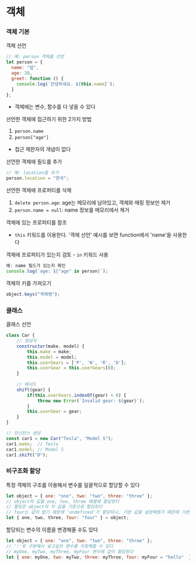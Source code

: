 # 객체
### 객체 기본
객체 선언
```js
// 예: person 객체를 선언
let person = {
  name: "밥",
  age: 20,
  greet: function () {
    console.log(`안녕하세요. ${this.name}`);
  }
};
```
- 객체에는 변수, 함수를 다 넣을 수 있다

선언한 객체에 접근하기 위한 2가지 방법
1. `person.name`
2. `person["age"]`
- 접근 제한자의 개념이 없다

선언한 객체에 필드를 추가
```js
// 예: location을 추가
person.location = "한국";
```

선언한 객체에 프로퍼티를 삭제
1. `delete person.age`: age는 메모리에 남아있고, 객체와 매핑 정보만 제거
2. `person.name = null`: name 정보를 메모리에서 제거

객체에 있는 프로퍼티를 참조
- `this` 키워드를 이용한다. '객체 선언' 예시를 보면 function에서 'name'을 사용한다

객체에 프로퍼티가 있는지 검토 - `in` 키워드 사용
```js
예: name 필드가 있는지 확인
console.log(`age: ${"age" in person}`);
```

객체의 키를 가져오기
```js
object.keys("객체명");
```

### 클래스
클래스 선언
```js
class Car {
    // 생성자
    constructor(make, model) {
        this.make = make;
        this.model = model;
        this.userGears = ['P', 'N', 'R', 'D'];
        this.userGear = this.userGears[0];
    }
    
    // 메서드
    shift(gear) {
        if(this.userGears.indexOf(gear) < 0) {
            throw new Error(`Invalid gear: ${gear}`);
        }
        this.userGear = gear;
    }
}

// 인스턴스 생성
const car1 = new Car("Tesla", "Model S");
car1.make;  // Tesla
car1.model; // Model S
car1.shift("D");
```

### 비구조화 할당
특정 객체의 구조를 이용해서 변수를 일괄적으로 할당할 수 있다
```js
let object = { one: "one", two: "two", three: "three" };
// object의 값을 one, two, three 배열에 할당한다
// 할당은 object의 키 값을 기준으로 할당된다
// four는 값이 없기 때문에 'undefined'가 할당되나, 기본 값을 설정해줬기 때문에 기본 값이 반영된다
let { one, two, three, four: "four" } = object;
```

할당되는 변수의 이름을 변경해줄 수도 있다
```js
let object = { one: "one", two: "two", three: "three" };
// ':'로 구분해서 넣고싶은 변수를 지정해줄 수 있다
// myOne, myTwo, myThree, myFour 변수에 값이 할당된다
let { one: myOne, two: myTwo, three: myThree, four: myFour = "hello"  } = object;
```

